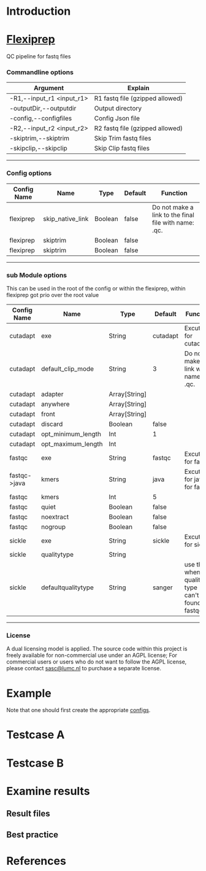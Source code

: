 # Introduction

# [Flexiprep](https://git.lumc.nl/biopet/biopet/tree/develop/public/flexiprep/src/main/scala/nl/lumc/sasc/biopet/pipelines/flexiprep)

QC pipeline for fastq files

### Commandline options


| Argument | Explain |
| -------- | ------- |
| -R1,--input_r1 <input_r1> | R1 fastq file (gzipped allowed) |
| -outputDir,--outputdir <outputdir> | Output directory |
| -config,--configfiles <configfiles> | Config Json file |
| -R2,--input_r2 <input_r2> | R2 fastq file (gzipped allowed) |
| -skiptrim,--skiptrim | Skip Trim fastq files |
| -skipclip,--skipclip | Skip Clip fastq files |

---

### Config options


| Config Name | Name |  Type | Default | Function |
| ----------- | ---- | ----- | ------- | -------- |
| flexiprep | skip_native_link |  Boolean | false | Do not make a link to the final file with name: <sample>.qc.<fastq extension> |
| flexiprep | skiptrim | Boolean | false |  |
| flexiprep | skiptrim | Boolean | false |  |

---

### sub Module options


This can be used in the root of the config or within the flexiprep, within flexiprep got prio over the root value

| Config Name | Name | Type | Default | Function |
| ----------- | ---- | ---- | ------- | -------- |
| cutadapt | exe |  String | cutadapt | Excuteble for cutadapt |
| cutadapt | default_clip_mode |  String | 3 | Do not make a link with name: <sample>.qc.<fastq extension> |
| cutadapt | adapter |  Array[String] |  |  |
| cutadapt | anywhere |  Array[String] |  |  |
| cutadapt | front |  Array[String] |  |  |
| cutadapt | discard |  Boolean | false |  |
| cutadapt | opt_minimum_length |  Int | 1 |  |
| cutadapt | opt_maximum_length | Int |  |  |
| fastqc | exe | String | fastqc | Excuteble for fastqc |
| fastqc->java | kmers |  String | java | Excuteble for java for fastqc |
| fastqc | kmers | Int | 5 |  |
| fastqc | quiet | Boolean | false |  |
| fastqc | noextract | Boolean | false |  |
| fastqc | nogroup | Boolean | false |  |
| sickle | exe | String | sickle | Excuteble for sickle |
| sickle | qualitytype | String |  |  |
| sickle | defaultqualitytype | String | sanger | use this when quality type can't be found at fastqc |

---

### License

A dual licensing model is applied. The source code within this project is freely available for non-commercial use under an AGPL license; For commercial users or users who do not want to follow the AGPL license, please contact sasc@lumc.nl to purchase a separate license.

# Example
Note that one should first create the appropriate [configs](../config.md).

# Testcase A

# Testcase B

# Examine results

## Result files

## Best practice

# References
